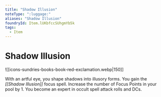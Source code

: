 ```yaml
---
title: "Shadow Illusion"
noteType: ":luggage:"
aliases: "Shadow Illusion"
foundryId: Item.lUKbfccSUhgmYb5k
tags:
  - Item
---
```


# Shadow Illusion
![[icons-sundries-books-book-red-exclamation.webp|150]]

With an artful eye, you shape shadows into illusory forms. You gain the _[[Shadow Illusion]]_ focus spell. Increase the number of Focus Points in your pool by 1. You become an expert in occult spell attack rolls and DCs.
